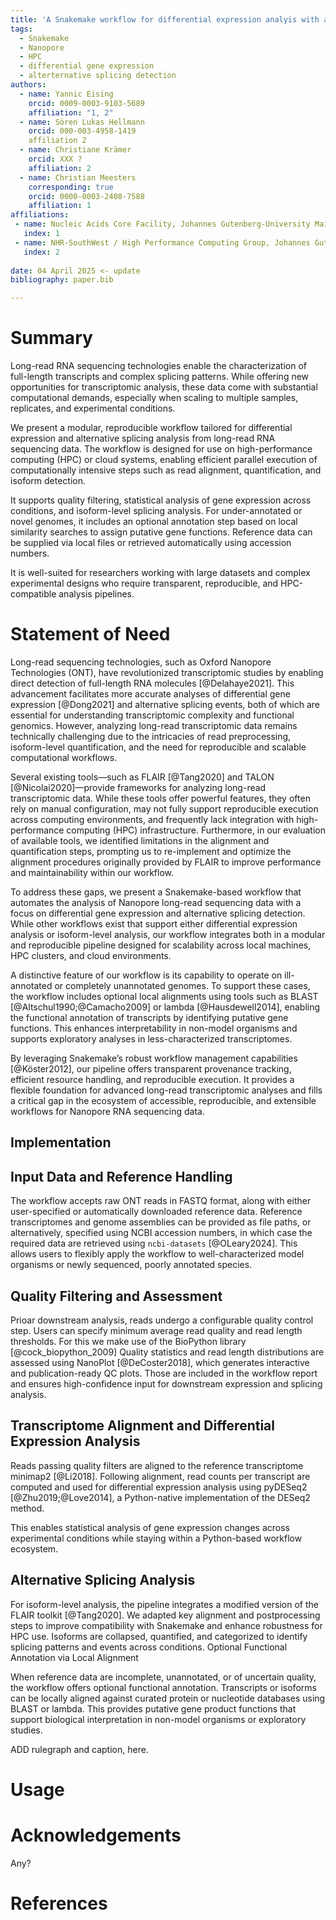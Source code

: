 ```yaml
---
title: 'A Snakemake workflow for differential expression analyis with alternative splicing detection using long read data'
tags:
  - Snakemake
  - Nanopore
  - HPC
  - differential gene expression
  - alterternative splicing detection
authors:
  - name: Yannic Eising
    orcid: 0009-0003-9103-5689
    affiliation: "1, 2"
  - name: Sören Lukas Hellmann
    orcid: 000-003-4958-1419
    affiliation 2
  - name: Christiane Krämer
    orcid: XXX ?
    affiliation: 2
  - name: Christian Meesters
    corresponding: true
    orcid: 0000-0003-2408-7588
    affiliation: 1
affiliations:
 - name: Nucleic Acids Core Facility, Johannes Gutenberg-University Mainz, Germany
   index: 1
 - name: NHR-SouthWest / High Performance Computing Group, Johannes Gutenberg-University Mainz, Germany
   index: 2
   
date: 04 April 2025 <- update
bibliography: paper.bib

---
```


# Summary

Long-read RNA sequencing technologies enable the characterization of full-length transcripts and complex splicing patterns. While offering new opportunities for transcriptomic analysis, these data come with substantial computational demands, especially when scaling to multiple samples, replicates, and experimental conditions.

We present a modular, reproducible workflow tailored for differential expression and alternative splicing analysis from long-read RNA sequencing data.
The workflow is designed for use on high-performance computing (HPC) or cloud systems, enabling efficient parallel execution of computationally intensive steps such as read alignment, quantification, and isoform detection.

It supports quality filtering, statistical analysis of gene expression across conditions, and isoform-level splicing analysis. For under-annotated or novel genomes, it includes an optional annotation step based on local similarity searches to assign putative gene functions.
Reference data can be supplied via local files or retrieved automatically using accession numbers.

It is well-suited for researchers working with large datasets and complex experimental designs who require transparent, reproducible, and HPC-compatible analysis pipelines.

# Statement of Need

Long-read sequencing technologies, such as Oxford Nanopore Technologies (ONT), have revolutionized transcriptomic studies by enabling direct detection of full-length RNA molecules [@Delahaye2021].
This advancement facilitates more accurate analyses of differential gene expression [@Dong2021] and alternative splicing events, both of which are essential for understanding transcriptomic complexity and functional genomics.
However, analyzing long-read transcriptomic data remains technically challenging due to the intricacies of read preprocessing, isoform-level quantification, and the need for reproducible and scalable computational workflows.

Several existing tools—such as FLAIR [@Tang2020] and TALON [@Nicolai2020]—provide frameworks for analyzing long-read transcriptomic data.
While these tools offer powerful features, they often rely on manual configuration, may not fully support reproducible execution across computing environments, and frequently lack integration with high-performance computing (HPC) infrastructure.
Furthermore, in our evaluation of available tools, we identified limitations in the alignment and quantification steps, prompting us to re-implement and optimize the alignment procedures originally provided by FLAIR to improve performance and maintainability within our workflow.

To address these gaps, we present a Snakemake-based workflow that automates the analysis of Nanopore long-read sequencing data with a focus on differential gene expression and alternative splicing detection.
While other workflows exist that support either differential expression analysis or isoform-level analysis, our workflow integrates both in a modular and reproducible pipeline designed for scalability across local machines, HPC clusters, and cloud environments.

A distinctive feature of our workflow is its capability to operate on ill-annotated or completely unannotated genomes.
To support these cases, the workflow includes optional local alignments using tools such as BLAST [@Altschul1990;@Camacho2009] or lambda [@Hausdewell2014], enabling the functional annotation of transcripts by identifying putative gene functions.
This enhances interpretability in non-model organisms and supports exploratory analyses in less-characterized transcriptomes.

By leveraging Snakemake’s robust workflow management capabilities [@Köster2012], our pipeline offers transparent provenance tracking, efficient resource handling, and reproducible execution.
It provides a flexible foundation for advanced long-read transcriptomic analyses and fills a critical gap in the ecosystem of accessible, reproducible, and extensible workflows for Nanopore RNA sequencing data.

## Implementation

## Input Data and Reference Handling

The workflow accepts raw ONT reads in FASTQ format, along with either user-specified or automatically downloaded reference data. Reference transcriptomes and genome assemblies can be provided as file paths, or alternatively, specified using NCBI accession numbers, in which case the required data are retrieved using `ncbi-datasets` [@OLeary2024].
This allows users to flexibly apply the workflow to well-characterized model organisms or newly sequenced, poorly annotated species.

## Quality Filtering and Assessment

Prioar downstream analysis, reads undergo a configurable quality control step. Users can specify minimum average read quality and read length thresholds. For this we make use of the BioPython library [@cock_biopython_2009] Quality statistics and read length distributions are assessed using NanoPlot [@DeCoster2018], which generates interactive and publication-ready QC plots. Those are included in the workflow report and ensures high-confidence input for downstream expression and splicing analysis.

## Transcriptome Alignment and Differential Expression Analysis

Reads passing quality filters are aligned to the reference transcriptome minimap2 [@Li2018]. Following alignment, read counts per transcript are computed and used for differential expression analysis using pyDESeq2 [@Zhu2019;@Love2014], a Python-native implementation of the DESeq2 method.

This enables statistical analysis of gene expression changes across experimental conditions while staying within a Python-based workflow ecosystem.

## Alternative Splicing Analysis

For isoform-level analysis, the pipeline integrates a modified version of the FLAIR toolkit [@Tang2020]. We adapted key alignment and postprocessing steps to improve compatibility with Snakemake and enhance robustness for HPC use. Isoforms are collapsed, quantified, and categorized to identify splicing patterns and events across conditions.
Optional Functional Annotation via Local Alignment

When reference data are incomplete, unannotated, or of uncertain quality, the workflow offers optional functional annotation. Transcripts or isoforms can be locally aligned against curated protein or nucleotide databases using BLAST or lambda. This provides putative gene product functions that support biological interpretation in non-model organisms or exploratory studies.

ADD rulegraph and caption, here.

# Usage


# Acknowledgements

Any?

# References
